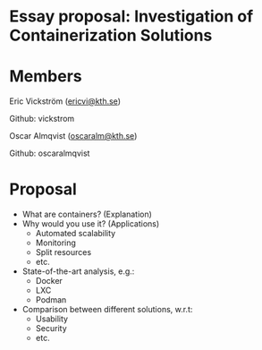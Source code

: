 # Essay proposal: Investigation of Containerization Solutions

# Members
Eric Vickström (ericvi@kth.se)

Github: vickstrom

Oscar Almqvist (oscaralm@kth.se)

Github: oscaralmqvist

# Proposal

- What are containers? (Explanation)
- Why would you use it? (Applications)  
    - Automated scalability
    - Monitoring
    - Split resources
    - etc.
- State-of-the-art analysis, e.g.:
    - Docker
    - LXC
    - Podman
- Comparison between different solutions, w.r.t:
    - Usability
    - Security
    - etc.

